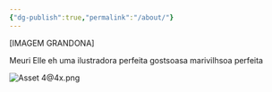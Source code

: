 ```yaml
---
{"dg-publish":true,"permalink":"/about/"}
---
```


[IMAGEM GRANDONA]

Meuri Elle eh uma ilustradora perfeita gostsoasa marivilhsoa perfeita

![Asset 4@4x.png](/img/user/images/Asset%204@4x.png)